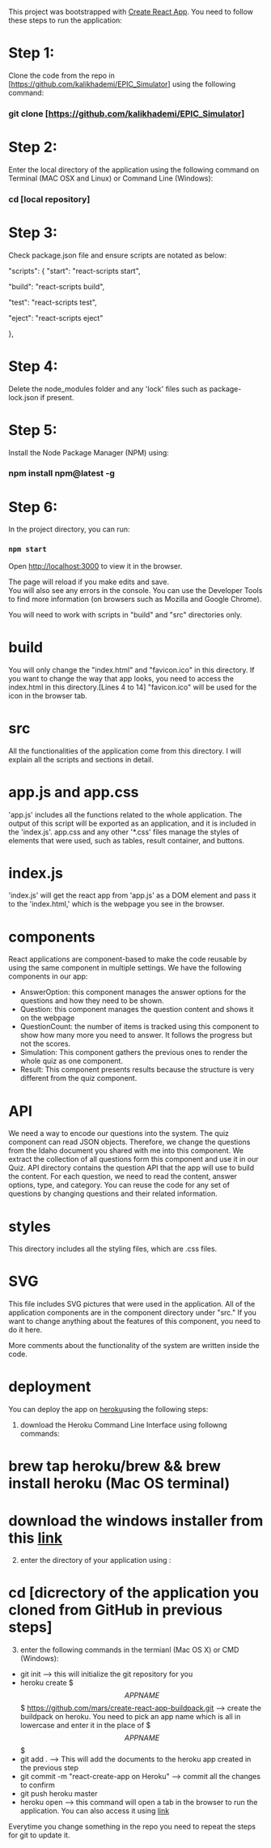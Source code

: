 This project was bootstrapped with [Create React App](https://github.com/facebook/create-react-app).
You need to follow these steps to run the application:

# Step 1:

Clone the code from the repo in [https://github.com/kalikhademi/EPIC_Simulator] using the following command:

### git clone [https://github.com/kalikhademi/EPIC_Simulator]

# Step 2:

Enter the local directory of the application using the following command on Terminal (MAC OSX and Linux) or Command Line (Windows):

### cd [local repository]

# Step 3:

Check package.json file and ensure scripts are notated as below:


"scripts": {
"start": "react-scripts start",

"build": "react-scripts build",

"test": "react-scripts test",

"eject": "react-scripts eject"

},

# Step 4:

Delete the node_modules folder and any 'lock' files such as package-lock.json if present.

# Step 5:

Install the Node Package Manager (NPM) using:

### npm install npm@latest -g

# Step 6:

In the project directory, you can run:

### `npm start`

Open [http://localhost:3000](http://localhost:3000) to view it in the browser.

The page will reload if you make edits and save.<br />
You will also see any errors in the console. You can use the Developer Tools to find more information (on browsers such as Mozilla and Google Chrome).

You will need to work with scripts in "build" and "src" directories only.

# build

You will only change the "index.html" and "favicon.ico" in this directory.
If you want to change the way that app looks, you need to access the index.html in this directory.[Lines 4 to 14]
"favicon.ico" will be used for the icon in the browser tab.

# src

All the functionalities of the application come from this directory. I will explain all the scripts and sections in detail.

# app.js and app.css

'app.js' includes all the functions related to the whole application. The output of this script will be exported as an application, and it is included in the 'index.js'.
app.css and any other '\*.css' files manage the styles of elements that were used, such as tables, result container, and buttons.

# index.js

'index.js' will get the react app from 'app.js' as a DOM element and pass it to the 'index.html,' which is the webpage you see in the browser.

# components

React applications are component-based to make the code reusable by using the same component in multiple settings. We have the following components in our app:

- AnswerOption: this component manages the answer options for the questions and how they need to be shown.
- Question: this component manages the question content and shows it on the webpage
- QuestionCount: the number of items is tracked using this component to show how many more you need to answer. It follows the progress but not the scores.
- Simulation: This component gathers the previous ones to render the whole quiz as one component.
- Result: This component presents results because the structure is very different from the quiz component.

# API

We need a way to encode our questions into the system. The quiz component can read JSON objects. Therefore, we change the questions from the Idaho document you shared with me into this component. We extract the collection of all questions form this component and use it in our Quiz. API directory contains the question API that the app will use to build the content. For each question, we need to read the content, answer options, type, and category. You can reuse the code for any set of questions by changing questions and their related information.

# styles

This directory includes all the styling files, which are .css files.

# SVG

This file includes SVG pictures that were used in the application.
All of the application components are in the component directory under "src." If you want to change anything about the features of this component, you need to do it here.

More comments about the functionality of the system are written inside the code.

# deployment

You can deploy the app on [heroku](https://heroku.com)using the following steps:

1. download the Heroku Command Line Interface using followng commands:

# brew tap heroku/brew && brew install heroku (Mac OS terminal)

# download the windows installer from this [link](https://devcenter.heroku.com/articles/heroku-cli#download-and-install)

2. enter the directory of your application using :

# cd [dicrectory of the application you cloned from GitHub in previous steps]

3. enter the following commands in the termianl (Mac OS X) or CMD (Windows):

- git init --> this will initialize the git repository for you
- heroku create \$$$APPNAME$$$ https://github.com/mars/create-react-app-buildpack.git  --> create the buildpack on heroku. You need to pick an app name which is all in lowercase and enter it in the place of $$$APPNAME$$\$
- git add . --> This will add the documents to the heroku app created in the previous step
- git commit -m "react-create-app on Heroku" --> commit all the changes to confirm
- git push heroku master
- heroku open --> this command will open a tab in the browser to run the application. You can also access it using [link](https://$$$APPNAME$$$.herokuapp.com/)

Everytime you change something in the repo you need to repeat the steps for git to update it.
